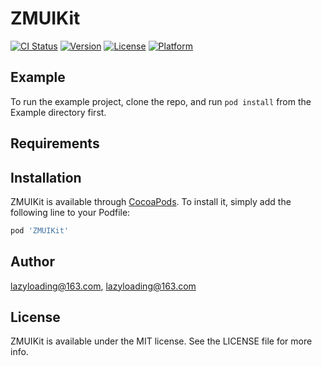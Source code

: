 # ZMUIKit

[![CI Status](https://img.shields.io/travis/lazyloading@163.com/ZMUIKit.svg?style=flat)](https://travis-ci.org/lazyloading@163.com/ZMUIKit)
[![Version](https://img.shields.io/cocoapods/v/ZMUIKit.svg?style=flat)](https://cocoapods.org/pods/ZMUIKit)
[![License](https://img.shields.io/cocoapods/l/ZMUIKit.svg?style=flat)](https://cocoapods.org/pods/ZMUIKit)
[![Platform](https://img.shields.io/cocoapods/p/ZMUIKit.svg?style=flat)](https://cocoapods.org/pods/ZMUIKit)

## Example

To run the example project, clone the repo, and run `pod install` from the Example directory first.

## Requirements

## Installation

ZMUIKit is available through [CocoaPods](https://cocoapods.org). To install
it, simply add the following line to your Podfile:

```ruby
pod 'ZMUIKit'
```

## Author

lazyloading@163.com, lazyloading@163.com

## License

ZMUIKit is available under the MIT license. See the LICENSE file for more info.

